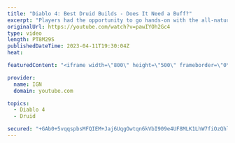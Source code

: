 ```yaml
---
title: "Diablo 4: Best Druid Builds - Does It Need a Buff?"
excerpt: "Players had the opportunity to go hands-on with the all-natural, were-beast-morphing Druid class with the recent Diablo 4 open ..."
originalUrl: https://youtube.com/watch?v=pawIYOh2Gc4
type: video
length: PT8M29S
publishedDateTime: 2023-04-11T19:30:04Z
heat: 

featuredContent: "<iframe width=\"800\" height=\"500\" frameborder=\"0\" src=\"https://www.youtube.com/embed/pawIYOh2Gc4\" allow=\"accelerometer; autoplay; encrypted-media; gyroscope; picture-in-picture\" allowfullscreen></iframe>"

provider:
  name: IGN
  domain: youtube.com

topics:
  - Diablo 4
  - Druid

secured: "+GAb0+5vqqspbsMFQIEM+Jaj6UqgOwtqn6kVbI909e4UF8MLK1LhW7fiOzQhl8+INhfQQbdGsauGu10mNcmp4mZfFW/EgDkuw+E8mgpblIsEsVKAzPds+//wsE1uY9RP612vcUIflWMhNAquAT4q3SZkbJiJiu+IUV/VJjExDrjHUf45v7e/yR3GQseiC/aWlNHTYt4pj0jGmYpmpvuMsrfXhU6PeO4xKJLfQ192yNGUWYavXbo3/byq9BzTgFUeItKV6S4ofL0fpZrqdAdXjdGqJWe8n+qZIExVOTLyofkFELMtgDifvHkzTI9LOWKNUiEWo42/42EnijZsNCN0UHJK7qDAcLen8+WhNFjNhf34SddxXKqT3bTs8f2zoWUktSplWYA2pPvgHE895/ab0UUTMZYu+TKlDd4ihPutrJA=;1wifwKD/HfA+uLuE26ZJfQ=="
---
```


